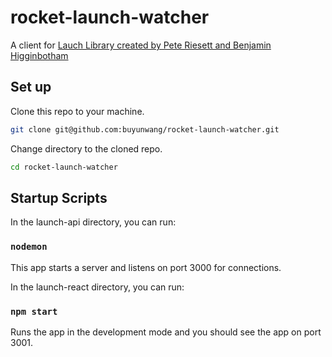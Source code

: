 # rocket-launch-watcher

A client for [Lauch Library created by Pete Riesett and Benjamin Higginbotham](http://launchlibrary.net/)

## Set up

Clone this repo to your machine.

```bash
git clone git@github.com:buyunwang/rocket-launch-watcher.git
```

Change directory to the cloned repo.

```bash
cd rocket-launch-watcher
```

## Startup Scripts

In the launch-api directory, you can run:

### `nodemon`

This app starts a server and listens on port 3000 for connections.<br>

In the launch-react directory, you can run:

### `npm start`

Runs the app in the development mode and you should see the app on port 3001.<br>


